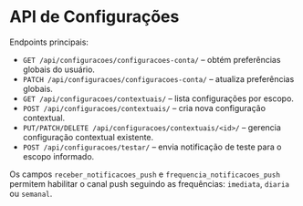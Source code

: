 # API de Configurações

Endpoints principais:

- `GET /api/configuracoes/configuracoes-conta/` – obtém preferências globais do usuário.
- `PATCH /api/configuracoes/configuracoes-conta/` – atualiza preferências globais.
- `GET /api/configuracoes/contextuais/` – lista configurações por escopo.
- `POST /api/configuracoes/contextuais/` – cria nova configuração contextual.
- `PUT/PATCH/DELETE /api/configuracoes/contextuais/<id>/` – gerencia configuração contextual existente.
- `POST /api/configuracoes/testar/` – envia notificação de teste para o escopo informado.

Os campos `receber_notificacoes_push` e `frequencia_notificacoes_push` permitem habilitar o canal push
seguindo as frequências: `imediata`, `diaria` ou `semanal`.

